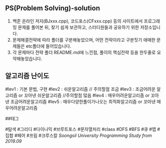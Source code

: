 PS(Problem Solving)-solution
---

1. 백준 온라인 저지(BJxxx.cpp), 코드포스(CFxxx.cpp) 등의 사이트에서 프로그래밍 문제를 풀어본 뒤, 찾기 쉽게 보관하고, 스터디원들과 공유하기 위한 저장소입니다.
2. 문제해결전략에 따라 폴더를 구분해놓았으며, 어떤 전략이라고 구분짓기 애매한 문제들은 etc폴더에 들어있습니다.
3. 각 문제마다 전략 폴더 README.md에 느낀점, 풀이의 핵심전략 등을 한두줄로 요약해놓았습니다.

## 알고리즘 난이도

#lev1 : 기본 문법, 구현
#lev2 : 쉬운알고리즘 // 주의할점 조금
#lev3 : 조금어려운 알고리즘 or 
           꼬아낸 쉬운알고리즘 //주의할점 많음
#lev4 : 매우어려운알고리즘 or
           꼬아낸 조금어려운알고리즘
#lev5 : 매우다양한풀이가나오는
           최적화알고리즘 or 꼬아낸 매우어려운알고리즘

##태그

#탐색
#그리디
#다이나믹
#브루트포스
#문자열처리
#class
#DFS   #BFS
#큐      #맵
#집합  #페어
#프림 #크루스칼
*Soongsil University Programming Study from 2019.09*
